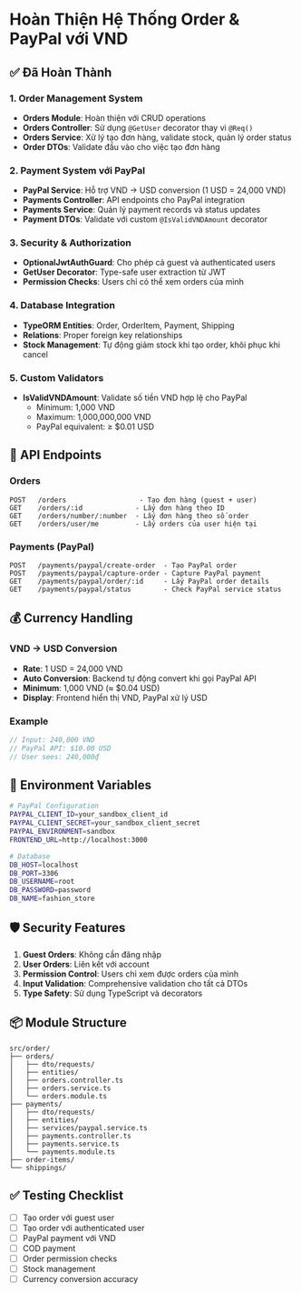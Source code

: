 # Hoàn Thiện Hệ Thống Order & PayPal với VND

## ✅ Đã Hoàn Thành

### 1. Order Management System

- **Orders Module**: Hoàn thiện với CRUD operations
- **Orders Controller**: Sử dụng `@GetUser` decorator thay vì `@Req()`
- **Orders Service**: Xử lý tạo đơn hàng, validate stock, quản lý order status
- **Order DTOs**: Validate đầu vào cho việc tạo đơn hàng

### 2. Payment System với PayPal

- **PayPal Service**: Hỗ trợ VND → USD conversion (1 USD = 24,000 VND)
- **Payments Controller**: API endpoints cho PayPal integration
- **Payments Service**: Quản lý payment records và status updates
- **Payment DTOs**: Validate với custom `@IsValidVNDAmount` decorator

### 3. Security & Authorization

- **OptionalJwtAuthGuard**: Cho phép cả guest và authenticated users
- **GetUser Decorator**: Type-safe user extraction từ JWT
- **Permission Checks**: Users chỉ có thể xem orders của mình

### 4. Database Integration

- **TypeORM Entities**: Order, OrderItem, Payment, Shipping
- **Relations**: Proper foreign key relationships
- **Stock Management**: Tự động giảm stock khi tạo order, khôi phục khi cancel

### 5. Custom Validators

- **IsValidVNDAmount**: Validate số tiền VND hợp lệ cho PayPal
  - Minimum: 1,000 VND
  - Maximum: 1,000,000,000 VND
  - PayPal equivalent: ≥ $0.01 USD

## 🚀 API Endpoints

### Orders

```
POST   /orders                  - Tạo đơn hàng (guest + user)
GET    /orders/:id             - Lấy đơn hàng theo ID
GET    /orders/number/:number  - Lấy đơn hàng theo số order
GET    /orders/user/me         - Lấy orders của user hiện tại
```

### Payments (PayPal)

```
POST   /payments/paypal/create-order  - Tạo PayPal order
POST   /payments/paypal/capture-order - Capture PayPal payment
GET    /payments/paypal/order/:id     - Lấy PayPal order details
GET    /payments/paypal/status        - Check PayPal service status
```

## 💰 Currency Handling

### VND → USD Conversion

- **Rate**: 1 USD = 24,000 VND
- **Auto Conversion**: Backend tự động convert khi gọi PayPal API
- **Minimum**: 1,000 VND (≈ $0.04 USD)
- **Display**: Frontend hiển thị VND, PayPal xử lý USD

### Example

```typescript
// Input: 240,000 VND
// PayPal API: $10.00 USD
// User sees: 240,000₫
```

## 🔧 Environment Variables

```bash
# PayPal Configuration
PAYPAL_CLIENT_ID=your_sandbox_client_id
PAYPAL_CLIENT_SECRET=your_sandbox_client_secret
PAYPAL_ENVIRONMENT=sandbox
FRONTEND_URL=http://localhost:3000

# Database
DB_HOST=localhost
DB_PORT=3306
DB_USERNAME=root
DB_PASSWORD=password
DB_NAME=fashion_store
```

## 🛡️ Security Features

1. **Guest Orders**: Không cần đăng nhập
2. **User Orders**: Liên kết với account
3. **Permission Control**: Users chỉ xem được orders của mình
4. **Input Validation**: Comprehensive validation cho tất cả DTOs
5. **Type Safety**: Sử dụng TypeScript và decorators

## 📦 Module Structure

```
src/order/
├── orders/
│   ├── dto/requests/
│   ├── entities/
│   ├── orders.controller.ts
│   ├── orders.service.ts
│   └── orders.module.ts
├── payments/
│   ├── dto/requests/
│   ├── entities/
│   ├── services/paypal.service.ts
│   ├── payments.controller.ts
│   ├── payments.service.ts
│   └── payments.module.ts
├── order-items/
└── shippings/
```

## ✅ Testing Checklist

- [ ] Tạo order với guest user
- [ ] Tạo order với authenticated user
- [ ] PayPal payment với VND
- [ ] COD payment
- [ ] Order permission checks
- [ ] Stock management
- [ ] Currency conversion accuracy
